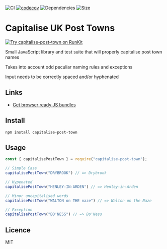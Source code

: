 ![CI](https://github.com/ideal-postcodes/capitalise-post-town/workflows/CI/badge.svg) [![codecov](https://codecov.io/gh/ideal-postcodes/capitalise-post-town/branch/master/graph/badge.svg)](https://codecov.io/gh/ideal-postcodes/capitalise-post-town) ![Dependencies](https://img.shields.io/david/ideal-postcodes/capitalise-post-town.svg?style=flat) ![Size](https://img.shields.io/bundlephobia/min/capitalise-post-town.svg?style=flat)

# Capitalise UK Post Towns

[![Try capitalise-post-town on RunKit](https://badge.runkitcdn.com/capitalise-post-town.svg)](https://npm.runkit.com/capitalise-post-town)

Small JavaScript library and test suite that will properly capitalise post town names

Takes into account odd peculiar naming rules and exceptions

Input needs to be correctly spaced and/or hyphenated

## Links

- [Get browser ready JS bundles](https://github.com/ideal-postcodes/capitalise-post-town-bundled)

## Install

```
npm install capitalise-post-town
```

## Usage

```javascript
const { capitalisePostTown } = require("capitalise-post-town");

// Simple Case
capitalisePostTown("DRYBROOK") // => Drybrook

// Hypenated
capitalisePostTown("HENLEY-IN-ARDEN") // => Henley-in-Arden

// Minor uncapitalised words
capitalisePostTown("WALTON on THE naze") // => Walton on the Naze

// Exception
capitalisePostTown("BO'NESS") // => Bo'Ness
```

## Licence

MIT
